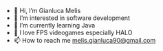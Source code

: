 - 👋 Hi, I’m Gianluca Melis
- 👀 I’m interested in software development 
- 🌱 I’m currently learning Java
- 🌱 I love FPS videogames especially HALO
- 📫 How to reach me melis.gianluca90@gmail.com

<!---
RileyG90/RileyG90 is a ✨ special ✨ repository because its `README.md` (this file) appears on your GitHub profile.
You can click the Preview link to take a look at your changes.
--->
